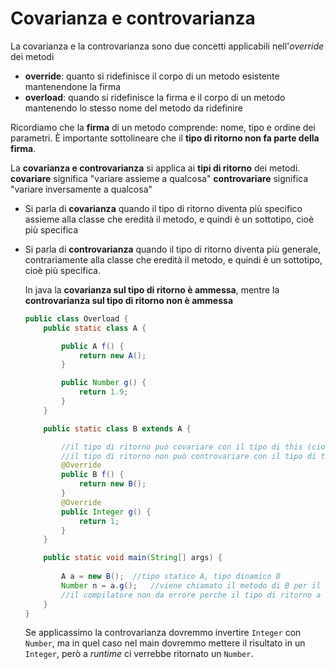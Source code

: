 ﻿# Covarianza e controvarianza

La covarianza e la controvarianza sono due concetti applicabili nell'*override* dei metodi

- **override**: quanto si ridefinisce il corpo di un metodo esistente mantenendone la firma
- **overload**: quando si ridefinisce la firma e il corpo di un metodo mantenendo lo stesso nome del metodo da ridefinire

Ricordiamo che la **firma** di un metodo comprende: nome, tipo e ordine dei parametri.
È importante sottolineare che il **tipo di ritorno non fa parte della firma**.

La **covarianza e controvarianza** si applica ai **tipi di ritorno** dei metodi.
**covariare** significa "variare assieme a qualcosa"
**controvariare** significa "variare inversamente a qualcosa"


- Si parla di **covarianza** quando il tipo di ritorno diventa più specifico assieme alla classe che eredità il metodo, e quindi è un sottotipo, cioè più specifica
- Si parla di **controvarianza** quando il tipo di ritorno diventa più generale, contrariamente alla classe che eredità il metodo, e quindi è un sottotipo, cioè più specifica.

	In java la **covarianza sul tipo di ritorno è ammessa**, mentre la **controvarianza sul tipo di ritorno non è ammessa**
	
	```java
	public class Overload {
		public static class A {

			public A f() {
				return new A();
			}

			public Number g() {
				return 1.9;
			}
		}

		public static class B extends A {

			//il tipo di ritorno può covariare con il tipo di this (cioè con la classe in cui è sovrascritto)
			//il tipo di ritorno non può controvariare con il tipo di this. Il compilatore se ne accorge e da un errore di compilazione
			@Override
			public B f() {
				return new B();
			}
			@Override
			public Integer g() {
				return 1;
			}
		}

		public static void main(String[] args) {
			
			A a = new B();	//tipo statico A, tipo dinamico B
			Number n = a.g();	//viene chiamato il metodo di B per il dynamic dispatch
			//il compilatore non da errore perche il tipo di ritorno a runtime è un Integer che è sottotipo di Number, perche abbiamo applicato la covarianza
		}
	}
	```
	Se applicassimo la controvarianza dovremmo invertire `Integer` con `Number`, ma in quel caso nel main dovremmo mettere il risultato in un `Integer`, però a *runtime* ci verrebbe ritornato un `Number`.



